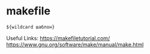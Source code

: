 # makefile
`${wildcard шаблон}`    




Useful Links:
https://makefiletutorial.com/  
https://www.gnu.org/software/make/manual/make.html
